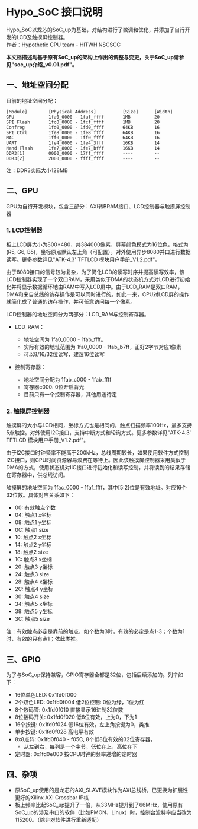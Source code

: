# Hypo_SoC 接口说明
Hypo_SoC以龙芯的SoC_up为基础，对结构进行了微调和优化，并添加了自行开发的LCD及触摸屏控制器。  
作者：Hypothetic CPU team - HITWH NSCSCC  

**本文档描述均基于原有SoC_up的架构上作出的调整与变更，关于SoC_up请参见"soc_up介绍_v0.01.pdf"。**

## 一、地址空间分配

目前的地址空间分配：

    [Module]        [Physical Address]          [Size]      [Width]
    GPU             1fa0_0000 - 1faf_ffff       1MB         20
    SPI Flash       1fc0_0000 - 1fcf_ffff       1MB         20
    Confreg         1fd0_0000 - 1fd0_ffff       64KB        16
    SPI Ctrl        1fe8_0000 - 1fe8_ffff       64KB        16
    MAC             1ff0_0000 - 1ff0_ffff       64KB        16
    UART            1fe4_0000 - 1fe4_3fff       16KB        14
    Nand Flash      1fe7_8000 - 1fe7_bfff       16KB        14
    DDR3[1]         0000_0000 - 17ff_ffff       ----        --
    DDR3[2]         2000_0000 - ffff_ffff       ----        --

注：DDR3实际大小128MB

## 二、GPU
GPU为自行开发模块，包含三部分：AXI转BRAM接口、LCD控制器与触摸屏控制器

### 1. LCD控制器
板上LCD屏大小为800*480，共384000像素，屏幕颜色模式为16位色，格式为(R5, G6, B5)，坐标原点默认左上角（可配置）。对外使用异步8080并口进行数据读写。更多参数详见"ATK-4.3' TFTLCD 模块用户手册_V1.2.pdf"。

由于8080接口的信号较为复杂，为了简化LCD的读写时序并提高读写效率，该LCD控制器实现了一个双口RAM，采用类似于DMA的状态机方式对LCD进行初始化并将显示数据循环地由RAM中写入LCD屏中。由于LCD_RAM是双口RAM，DMA和来自总线的访存操作是可以同时进行的。如此一来，CPU对LCD屏的操作就简化成了普通的访存操作，并可任意访问每一个像素。

LCD控制器的地址空间分为两部分：LCD_RAM与控制寄存器。
- LCD_RAM：
  - 地址空间为 1fa0_0000 - 1fab_ffff。
  - 实际有效的地址范围为 1fa0_0000 - 1fab_b7ff，正好2字节对应1像素
  - 可以8/16/32位读写，建议16位读写
  
- 控制寄存器：
  - 地址空间分配为 1fab_c000 - 1fab_ffff
  - 寄存器c000: 0位开启背光
  - 目前只有一个控制寄存器，其他用途待定

### 2. 触摸屏控制器
触摸屏的大小与LCD相同，坐标方式也是相同的，触点扫描频率100Hz，最多支持5点触控。对外使用I2C接口，支持中断方式和轮询方式。更多参数详见"ATK-4.3' TFTLCD 模块用户手册_V1.2.pdf"。

由于I2C接口时钟频率不能高于200kHz，总线周期较长，如果使用软件方式控制I2C接口，则CPU时间资源容易浪费在等待上。因此该触摸屏控制器采用类似于DMA的方式，使用状态机对IIC接口进行初始化和读写控制，并将读到的结果存储在寄存器中，供总线访问。

触摸屏的地址空间为 1fac_0000 - 1faf_ffff，其中[5:2]位是有效地址。对应16个32位数。具体对应关系如下：
- 00: 有效触点个数
- 04: 触点1 x坐标
- 08: 触点1 y坐标
- 0C: 触点1 size
- 10: 触点2 x坐标
- 14: 触点2 y坐标
- 18: 触点2 size
- 1C: 触点3 x坐标
- 20: 触点3 y坐标
- 24: 触点3 size
- 28: 触点4 x坐标
- 2C: 触点4 y坐标
- 30: 触点4 size
- 34: 触点5 x坐标
- 38: 触点5 y坐标
- 3C: 触点5 size

注：有效触点必定是靠前的触点，如个数为3时，有效的必定是点1-3；个数为1时，有效的只有点1；依此类推。

## 三、GPIO

为了与SoC_up保持兼容，GPIO寄存器全都是32位，包括后续添加的。列举如下：
- 16位单色LED: 0x1fd0f000
- 2个双色LED:  0x1fd0f004 低2位控制: 0位为绿，1位为红
- 8个数码管:   0x1fd0f010 直接显示16进制32位数
- 8位拨码开关: 0x1fd0f020 低8位有效，上为0，下为1
- 16个按键:    0x1fd0f024 低16位有效，左上角按键为0，类推
- 单步按键:    0x1fd0f028 高电平有效
- 8x8点阵:     0x1fd0f040 - f05C, 8个低8位有效的32位寄存器，
  - 从左到右，每列是一个字节，低位在上，高位在下
- 定时器:      0x1fd0e000 按CPU时钟的频率递增的定时器

## 四、杂项
- 原SoC_up使用的是龙芯的AXI_SLAVE模块作为AXI总线桥，已更换为扩展性更好的Xilinx AXI Crossbar IP核
- 板上频率比起SoC_up提升了一倍，从33MHz提升到了66MHz，使用原有SoC_up的涉及串口的软件（比如PMON、Linux）时，控制台波特率应当改为115200。（除非对软件进行重新适配）